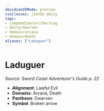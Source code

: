 ```yaml
---
obsidianUIMode: preview
cssclasses: json5e-deity
tags:
- compendium/src/5e/scag
- deity/dwarven
- domain/arcana
- domain/death
aliases: ["Laduguer"]
---
```

# Laduguer
*Source: Sword Coast Adventurer's Guide p. 22* 

- **Alignment**: Lawful Evil
- **Domains**: Arcana, Death
- **Pantheon**: Dwarven
- **Symbol**: Broken arrow